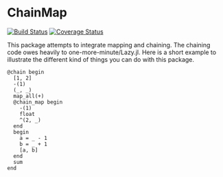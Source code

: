 # ChainMap

[![Build Status](https://travis-ci.org/bramtayl/ChainMap.jl.svg?branch=master)](https://travis-ci.org/bramtayl/ChainMap.jl)
[![Coverage Status](https://coveralls.io/repos/bramtayl/ChainMap.jl/badge.svg?branch=master&service=github)](https://coveralls.io/github/bramtayl/ChainMap.jl?branch=master)

This package attempts to integrate mapping and chaining.
The chaining code owes heavily to one-more-minute/Lazy.jl.
Here is a short example to illustrate the different kind of things you can do with this package.

```{julia}
@chain begin
  [1, 2]
  -(1)
  (_, _)
  map_all(+)
  @chain_map begin
    -(1)
    float
    ^(2, _)
  end
  begin
    a = _ - 1
    b = _ + 1
    [a, b]
  end
  sum
end
```
